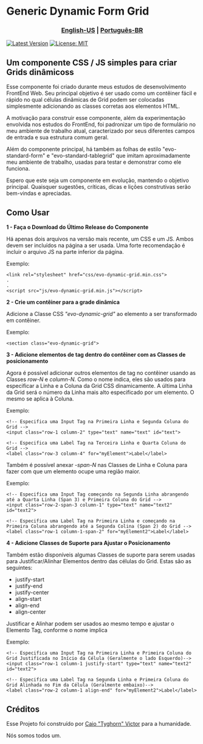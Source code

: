 <h1>Generic Dynamic Form Grid</h1>

<h3 align="center">
    <a href="README.md">English-US</a>
    <span>|</span>
    <a href="README-ptBR.md">Português-BR</a>
</h3>

[![Latest Version](https://badgen.net/github/releases/CaioVictorMota/generic-dynamic-form-grid/)](https://github.com/CaioVictorMota/generic-dynamic-form-grid/releases/tag/v1.0)
[![License: MIT](https://badgen.now.sh/badge/license/MIT/green)](https://opensource.org/licenses/MIT)


<h2>Um componente CSS / JS simples para criar Grids dinâmicoss</h2>

Esse componente foi criado durante meus estudos de desenvolvimento FrontEnd Web.
Seu principal objetivo é ser usado como um contêiner fácil e rápido no qual células dinâmicas de Grid podem ser colocadas simplesmente adicionando as classes corretas aos elementos HTML.

A motivação para construir esse componente, além da experimentação envolvida nos estudos do FrontEnd, foi padronizar um tipo de formulário no meu ambiente de trabalho atual, caracterizado por seus diferentes campos de entrada e sua estrutura comum geral.

Além do componente principal, há também as folhas de estilo "evo-standard-form" e "evo-standard-tablegrid" que imitam aproximadamente meu ambiente de trabalho, usadas para testar e demonstrar como ele funciona.

Espero que este seja um componente em evolução, mantendo o objetivo principal. Quaisquer sugestões, críticas, dicas e lições construtivas serão bem-vindas e apreciadas.

<h2>Como Usar</h2>

<strong>1 - Faça o Download do Último Release do Componente</strong>
<p>Há apenas dois arquivos na versão mais recente, um CSS e um JS. Ambos devem ser incluídos na página a ser usada. Uma forte recomendação é incluir o arquivo JS na parte inferior da página.</p>
<p>Exemplo:</p>

```
<link rel="stylesheet" href="css/evo-dynamic-grid.min.css">
.
.
<script src="js/evo-dynamic-grid.min.js"></script>
```

<strong>2 - Crie um contêiner para a grade dinâmica</strong>
<p>Adicione a Classe CSS <em>"evo-dynamic-grid"</em> ao elemento a ser transformado em contêiner.</p>
<p>Exemplo:</p>

```
<section class="evo-dynamic-grid">
```

<strong>3 - Adicione elementos de tag dentro do contêiner com as Classes de posicionamento</strong>
<p>Agora é possível adicionar outros elementos de tag no contêiner usando as Classes <em>row-N</em> e <em>column-N</em>. Como o nome indica, eles são usados ​​para especificar a Linha e a Coluna da Grid CSS dinamicamente. A última Linha da Grid será o número da Linha mais alto especificado por um elemento. O mesmo se aplica à Coluna.
</p>
<p>Exemplo:</p>

```
<!-- Especifica uma Input Tag na Primeira Linha e Segunda Coluna do Grid -->
<input class="row-1 column-2" type="text" name="text" id="text">

<!-- Especifica uma Label Tag na Terceira Linha e Quarta Coluna do Grid -->
<label class="row-3 column-4" for="myElement">Label</label>
```

<p>Também é possível anexar <em>-span-N</em> nas Classes de Linha e Coluna para fazer com que um elemento ocupe uma região maior.</p>
<p>Exemplo:</p>

```
<!-- Especifica uma Input Tag começando na Segunda Linha abrangendo até a Quarta Linha (Span 3) e Primeira Coluna do Grid -->
<input class="row-2-span-3 column-1" type="text" name="text2" id="text2">

<!-- Especifica uma Label Tag na Primeira Linha e começando na Primeira Coluna abrangendo até a Segunda Colina (Span 2) do Grid -->
<label class="row-1 column-1-span-2" for="myElement2">Label</label>
```

<strong>4 - Adicione Classes de Suporte para Ajustar o Posicionamento</strong>
<p>Também estão disponíveis algumas Classes de suporte para serem usadas para Justificar/Alinhar Elementos dentro das células do Grid. Estas são as seguintes:</P>
<ul>
    <li>justify-start
    <li>justify-end
    <li>justify-center
    <li>align-start
    <li>align-end
    <li>align-center
</ul>
<p>Justificar e Alinhar podem ser usados ​​ao mesmo tempo e ajustar o Elemento Tag, conforme o nome implica</p>
<p>Exemplo:</p>

```
<!-- Especifica uma Input Tag na Primeira Linha e Primeira Coluna do Grid Justificada no Início da Célula (Geralmente o lado Esquerdo)-->
<input class="row-1 column-1 justify-start" type="text" name="text2" id="text2">

<!-- Especifica uma Label Tag na Segunda Linha e Primeira Coluna do Grid Alinhada no Fim da Célula (Geralmente embaixo)-->
<label class="row-2 column-1 align-end" for="myElement2">Label</label>
```

<h2>Créditos</h2>

Esse Projeto foi construído por [Caio "Tyghorn" Victor](https://github.com/CaioVictorMota) para a humanidade.

Nós somos todos um.